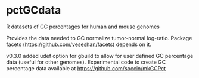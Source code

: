 # pctGCdata
R datasets of GC percentages for human and mouse genomes

Provides the data needed to GC normalize tumor-normal log-ratio. 
Package facets (https://github.com/veseshan/facets) depends on it.

v0.3.0 added udef option for gbuild to allow for user defined GC percentage data (useful for other genomes).
Experimental code to create GC percentage data available at https://github.com/soccin/mkGCPct
